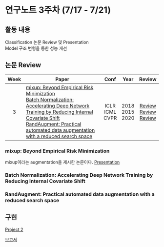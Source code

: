 # 연구노트 3주차 (7/17 - 7/21)
## 활동 내용
Classification 논문 Review 및 Presentation  
Model 구조 변형을 통한 성능 개선

## 논문 Review
| Week   | Paper                                               | Conf | Year   | Review   |
| :----: | ------------------------------------------------------- | :----: | :------------: | :------: |
| 3    | [mixup: Beyond Empirical Risk Minimization](https://arxiv.org/pdf/1710.09412.pdf)<br>[Batch Normalization: Accelerating Deep Network Training by Reducing Internal Covariate Shift](https://arxiv.org/pdf/1502.03167.pdf)<br>[RandAugment: Practical automated data augmentation with a reduced search space](https://arxiv.org/pdf/1909.13719.pdf) | ICLR<br>ICML<br>CVPR  | 2018<br>2015<br>2020 | [Review](https://github.com/Chihiro0623/2023summer-selfstudy1/blob/main/week1/Reviews/ImageNet%20Classification%20with%20Deep%20Convolutional%20Neural%20Networks.pdf)<br>[Review](https://github.com/Chihiro0623/2023summer-selfstudy1/blob/main/week1/Reviews/Very%20Deep%20Convolutional%20Networks%20for%20Large-Scale%20Image%20Recognition.pdf)<br>[Review](https://github.com/Chihiro0623/2023summer-selfstudy1/blob/main/week1/Reviews/Deep%20Residual%20Learning%20for%20Image%20Recognition.pdf) |



### mixup: Beyond Empirical Risk Minimization
mixup이라는 augmentation을 제시한 논문이다. [Presentation](https://github.com/Chihiro0623/2023summer-selfstudy1/blob/main/week3/Reviews/mixup_%20BEYOND%20EMPIRICAL%20RISK%20MINIMIZATION.pptx)

### Batch Normalization: Accelerating Deep Network Training by Reducing Internal Covariate Shift


### RandAugment: Practical automated data augmentation with a reduced search space





## 구현
[Project 2](https://github.com/Chihiro0623/2023summer-selfstudy1/blob/main/week3/Project/week2.pdf)  


[보고서](https://github.com/Chihiro0623/2023summer-selfstudy1/blob/main/week3/Project/Assignment2.pdf)  
